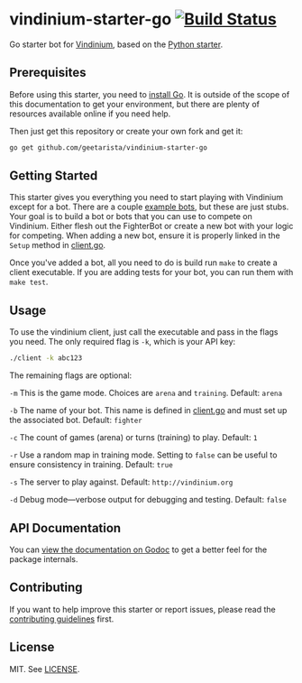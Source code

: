 # vindinium-starter-go [![Build Status](https://drone.io/github.com/geetarista/vindinium-starter-go/status.png)](https://drone.io/github.com/geetarista/vindinium-starter-go/latest)

Go starter bot for [Vindinium](http://vindinium.org), based on the [Python starter](https://github.com/ornicar/vindinium-starter-python).

## Prerequisites

Before using this starter, you need to [install Go](http://golang.org/doc/install). It is outside of the scope of this documentation to get your environment, but there are plenty of resources available online if you need help.

Then just get this repository or create your own fork and get it:

```bash
go get github.com/geetarista/vindinium-starter-go
```

## Getting Started

This starter gives you everything you need to start playing with Vindinium except for a bot. There are a couple [example bots](vindinium/bot.go), but these are just stubs. Your goal is to build a bot or bots that you can use to compete on Vindinium. Either flesh out the FighterBot or create a new bot with your logic for competing. When adding a new bot, ensure it is properly linked in the `Setup` method in [client.go](vindinium/client.go).

Once you've added a bot, all you need to do is build run `make` to create a client executable. If you are adding tests for your bot, you can run them with `make test`.

## Usage

To use the vindinium client, just call the executable and pass in the flags you need. The only required flag is `-k`, which is your API key:

```bash
./client -k abc123
```

The remaining flags are optional:

`-m` This is the game mode. Choices are `arena` and `training`. Default: `arena`

`-b` The name of your bot. This name is defined in [client.go](vindinium/client.go) and must set up the associated bot. Default: `fighter`

`-c` The count of games (arena) or turns (training) to play. Default: `1`

`-r` Use a random map in training mode. Setting to `false` can be useful to ensure consistency in training. Default: `true`

`-s` The server to play against. Default: `http://vindinium.org`

`-d` Debug mode&mdash;verbose output for debugging and testing. Default: `false`

## API Documentation

You can [view the documentation on Godoc](http://godoc.org/github.com/geetarista/vindinium-starter-go) to get a better feel for the package internals.

## Contributing

If you want to help improve this starter or report issues, please read the [contributing guidelines](CONTRIBUTING.md) first.

## License

MIT. See [LICENSE](LICENSE).
